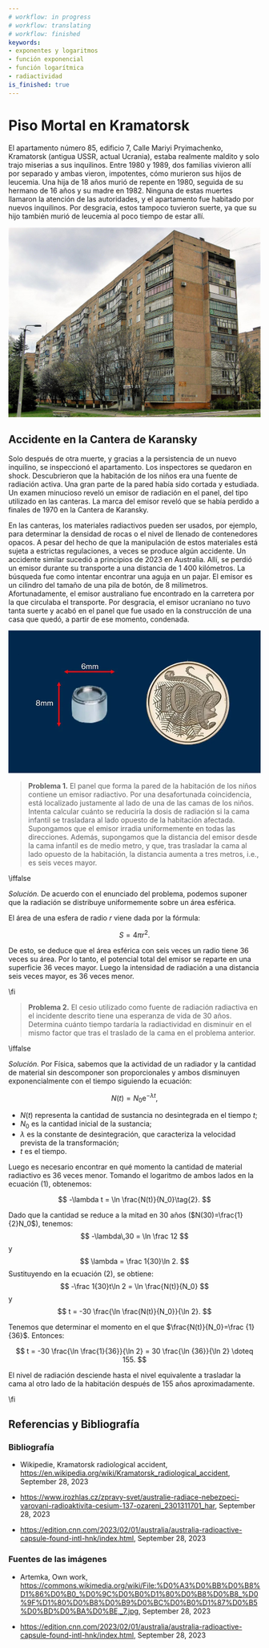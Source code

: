 ```yaml
---
# workflow: in progress
# workflow: translating
# workflow: finished
keywords:
- exponentes y logaritmos
- función exponencial
- función logarítmica
- radiactividad
is_finished: true
---
```


# Piso Mortal en Kramatorsk

El apartamento número 85, edificio 7, Calle Mariyi Pryimachenko, Kramatorsk (antigua USSR, actual Ucrania),
estaba realmente maldito y solo trajo miserias
a sus inquilinos. Entre 1980 y 1989, dos familias vivieron allí
por separado y ambas vieron, impotentes, cómo murieron sus hijos de leucemia. Una
hija de 18 años murió de repente en 1980, seguida de su hermano de 16 años
y su madre en 1982. Ninguna de estas muertes llamaron la atención
de las autoridades, y el apartamento fue habitado por nuevos inquilinos. 
Por desgracia, estos tampoco tuvieron suerte, ya que su hijo también murió de leucemia al poco tiempo de estar allí.

![La casa en Kramatorsk donde ocurrieron muertes misteriosas](house_no_7.jpg)

## Accidente en la Cantera de Karansky

Solo después de otra muerte, y gracias a la persistencia de un nuevo inquilino, se inspeccionó el apartamento. Los inspectores se quedaron en shock.
Descubrieron que la habitación de los niños era una fuente de radiación
activa. Una gran parte de la pared había sido cortada y
estudiada. Un examen minucioso reveló un emisor de radiación en el
panel, del tipo utilizado en las canteras. La marca del emisor reveló
que se había perdido a finales de 1970 en la Cantera de Karansky.

En las canteras, los materiales radiactivos pueden ser usados, por ejemplo, para
determinar la densidad de rocas o el nivel de llenado de contenedores
opacos. A pesar del hecho de que la manipulación de estos materiales está
sujeta a estrictas regulaciones, a veces se produce algún accidente. Un accidente
similar sucedió a principios de 2023 en
Australia. Allí, se perdió un emisor durante su transporte a una distancia de
1 400 kilómetros. La búsqueda fue como intentar encontrar una aguja en
un pajar. El emisor es un cilindro del tamaño de una pila de botón,
de 8 milímetros. Afortunadamente, el emisor australiano fue encontrado en
la carretera por la que circulaba el transporte. Por desgracia, el emisor
ucraniano no tuvo tanta suerte y acabó en el panel que fue usado en
la construcción de una casa que quedó, a partir de ese momento, condenada.

![Una fuente radiactiva de tipo similar perdida en 2023 en Australia](australia-capsule-size.png)

> **Problema 1.** El panel que forma la pared de la habitación de los niños contiene
> un emisor radiactivo. Por una desafortunada coincidencia, está localizado justamente al lado de una de las camas de los niños. Intenta calcular cuánto se reduciría la
> dosis de radiación si la cama infantil se trasladara al
> lado opuesto de la habitación afectada. Supongamos que el emisor irradia uniformemente en todas las direcciones. Además, supongamos que la distancia
> del emisor desde la cama infantil es de medio metro, y que, tras trasladar la
> cama al lado opuesto de la habitación, la distancia aumenta a tres
> metros, i.e., es seis veces mayor.

\iffalse

*Solución.* De acuerdo con el enunciado del problema, podemos suponer que la radiación se distribuye uniformemente sobre
un área esférica.

El área de una esfera de radio $r$ viene dada por la fórmula: 

$$S = 4 \pi r^2.$$

De esto, se deduce que el área esférica con seis veces un
radio tiene 36 veces su área. Por lo tanto, el potencial total del emisor
se reparte en una superficie 36 veces mayor. Luego la
intensidad de radiación a una distancia seis veces mayor, es 36 veces menor.

\fi

> **Problema 2.** El cesio utilizado como fuente de radiación radiactiva
> en el incidente descrito tiene una esperanza de vida de 30 años. Determina cuánto
> tiempo tardaría la radiactividad en disminuir en el mismo
> factor que tras el traslado de la cama en el problema anterior.

\iffalse

*Solución.* Por Física, sabemos que la actividad de un radiador
y la cantidad de material sin descomponer son proporcionales y ambos
disminuyen exponencialmente con el tiempo siguiendo la ecuación:

$$
N(t) = N_0\mathrm{e}^{-\lambda t},\tag{1}
$$

* $N(t)$ representa la cantidad de sustancia no desintegrada en el tiempo $t$;
* $N_0$ es la cantidad inicial de la sustancia;
* $\lambda$ es la constante de desintegración, que caracteriza la velocidad prevista de la transformación;
* $t$ es el tiempo.

Luego es necesario encontrar en qué momento la cantidad de material
radiactivo es 36 veces menor. Tomando el logaritmo de ambos lados en la ecuación (1), obtenemos:

$$
-\lambda t = \ln \frac{N(t)}{N_0}\tag{2}.
$$

Dado que la cantidad se reduce a la mitad en 30 años ($N(30)=\frac{1}{2}N_0$), tenemos:
$$
-\lambda\,30 = \ln \frac 12
$$
y
$$
\lambda = \frac 1{30}\ln 2.
$$ 
Sustituyendo en la ecuación (2), se obtiene: 
$$
-\frac 1{30}t\ln 2 = \ln \frac{N(t)}{N_0}
$$
y 
$$
t = -30 \frac{\ln \frac{N(t)}{N_0}}{\ln 2}.
$$

Tenemos que determinar el momento en el que $\frac{N(t)}{N_0}=\frac {1}{36}$. Entonces:

$$
t = -30 \frac{\ln \frac{1}{36}}{\ln 2} =
30 \frac{\ln {36}}{\ln 2} \doteq 155.
$$

El nivel de radiación desciende hasta el nivel equivalente a trasladar la cama al otro lado de la habitación después de 155 años aproximadamente.

\fi

## Referencias y Bibliografía

### Bibliografía

* Wikipedie, Kramatorsk radiological accident,
  <https://en.wikipedia.org/wiki/Kramatorsk_radiological_accident>,
  September 28, 2023

* <https://www.irozhlas.cz/zpravy-svet/australie-radiace-nebezpeci-varovani-radioaktivita-cesium-137-ozareni_2301311701_har>,
  September 28, 2023

* <https://edition.cnn.com/2023/02/01/australia/australia-radioactive-capsule-found-intl-hnk/index.html>, September 28, 2023

### Fuentes de las imágenes

* Artemka, Own work, <https://commons.wikimedia.org/wiki/File:%D0%A3%D0%BB%D0%B8%D1%86%D0%B0_%D0%9C%D0%B0%D1%80%D0%B8%D0%B8_%D0%9F%D1%80%D0%B8%D0%B9%D0%BC%D0%B0%D1%87%D0%B5%D0%BD%D0%BA%D0%BE,_7.jpg>, September 28, 2023

* <https://edition.cnn.com/2023/02/01/australia/australia-radioactive-capsule-found-intl-hnk/index.html>, September 28, 2023
                                              



